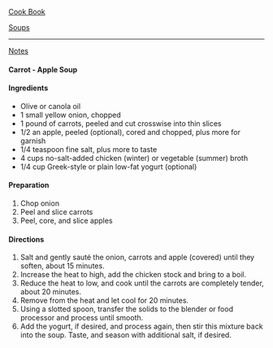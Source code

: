 [Cook Book](https://github.com/vmsmith/CookBook/blob/master/README.md)   

[Soups](https://github.com/vmsmith/CookBook/blob/master/soups.md)  

-----   

[Notes](https://github.com/vmsmith/CookBook/blob/master/notes.md)   

#### Carrot - Apple Soup  

#### Ingredients   
* Olive or canola oil
* 1 small yellow onion, chopped
* 1 pound of carrots, peeled and cut crosswise into thin slices
* 1/2 an apple, peeled (optional), cored and chopped, plus more for garnish
* 1/4 teaspoon fine salt, plus more to taste
* 4 cups no-salt-added chicken (winter) or vegetable (summer) broth   
* 1/4 cup Greek-style or plain low-fat yogurt (optional)   

#### Preparation   
1. Chop onion   
2. Peel and slice carrots   
3. Peel, core, and slice apples  

#### Directions   

1. Salt and gently sauté the onion, carrots and apple (covered) until they soften, about 15 minutes.   
2. Increase the heat to high, add the chicken stock and bring to a boil.   
3. Reduce the heat to low, and cook until the carrots are completely tender, about 20 minutes.  
4. Remove from the heat and let cool for 20 minutes.
5. Using a slotted spoon, transfer the solids to the blender or food processor and process until smooth.  
6. Add the yogurt, if desired, and process again, then stir this mixture back into the soup. Taste, and season with additional salt, if desired.   

